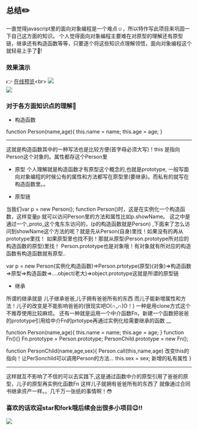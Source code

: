 ﻿## 总结:pencil2:

一直觉得javascript里的面向对象编程是一个难点:relaxed:，所以特作写此项目来巩固一下自己这方面的知识。
个人觉得面向对象编程主要难在对原型的理解还有原型链，继承还有构造函数等等，只要逐个将这些知识点理解领悟，面向对象编程这个
就轻易上手了:muscle:!


### 效果演示
:point_right: [在线预览](http://www.baidu.com'飞机大战')<br>
![](https://github.com/junephone/playPlane/blob/master/images/moblie.png)<br>
![](https://github.com/junephone/playPlane/blob/master/images/pc.png)<br>



### 对于各方面知识点的理解:pushpin:

* 构造函数

 function Person(name,age){
   this.name = name;
   this.age = age;
 }
 ___
 这就是构造函数其中的一种写法也是比较方便(首字母必须大写)！this 是指向Person这个对象的。属性都存这个Person里


* 原型
个人理解就是构造函数才有原型这个概念的,也就是prototype,
一般写面向对象编程的时候公有的属性和方法都写在原型里(要继承)。而私有的就写在构造函数里。。


* 原型链

当我们var p = new Person(); function Person()时，这是在实例化一个构造函数，这样变量p 就可以访问Person里的方法和属性比如p.showName。
这之中是通过一个_proto_这个鬼东东访问的，(p的构造函数就是Person) ,下面来了怎么访问到showName这个方法的呢？就是先从Person(自身)里找！如果没有的再从prototype里找！
如果原型里也找不到！那就从原型(Person.prototype所对应的构造函数的原型)里找！ Person.prototype也是对象哦！有对象就有所对应的构造函数有构造函数就有原型..

var p = new Person(实例化构造函数)=>Person.prtotype(原型)(对象)=>构造函数=>原型=>构造函数=>....object(老大)=>object.prototype这就是所谓的原型链


* 继承

所谓的继承就是
儿子继承爸爸,儿子拥有爸爸所有的东西
而儿子能新增属性和方法！儿子的改变是不能影响爸爸的(很现实吧O(∩_∩)O！)
一种是用clone方式这个不推荐使用比较麻烦。
还有一种就是运用一个中介函数Fn，新建一个函数把爸爸的prototype引用给中介Fn的prtotype再通过实例化给需要继承的函数
__

function Person(name,age){
    this.name = name;
    this.age = age;
}
function Fn(){}
Fn.prototype = Person.prototype;
PersonChild.prototype = new Fn();

function PersonChild(name,age,sex){
    Person.call(this,name,age) 改变this的指向！让PerSonchild可以调用Person的方法...
    this.sex = sex; 新增的私有属性
}
___

这样就互不影响了不信的可以去实践下,这是通过函数中介的原型引用了爸爸的原型，儿子的原型再实例化函数Fn 这样儿子就拥有爸爸所有的东西了
就像通过合同书继承资产一样。。几千万一张纸的事情啊！:flushed:

### 喜欢的话欢迎star和fork哦后续会出很多小项目:wink:!!
![](https://github.com/junephone/playPlane/blob/master/images/star.jpg)<br>




